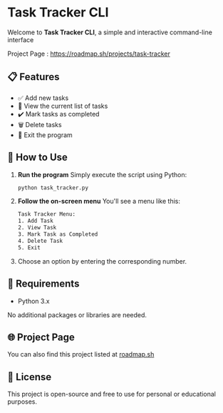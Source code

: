 # Task Tracker CLI

Welcome to **Task Tracker CLI**, a simple and interactive command-line interface

Project Page : https://roadmap.sh/projects/task-tracker

## 📋 Features
- ✅ Add new tasks  
- 📄 View the current list of tasks  
- ✔️ Mark tasks as completed  
- 🗑️ Delete tasks  
- 🚪 Exit the program

## 🚀 How to Use
1. **Run the program**
    Simply execute the script using Python:
    ```bash
    python task_tracker.py
    ```
2. **Follow the on-screen menu**
    You'll see a menu like this:
    ```bash
    Task Tracker Menu:
    1. Add Task
    2. View Task
    3. Mark Task as Completed
    4. Delete Task
    5. Exit
    ```
3. Choose an option by entering the corresponding number.

## 📌 Requirements
- Python 3.x

No additional packages or libraries are needed.

## 🌐 Project Page
You can also find this project listed at [roadmap.sh](https://roadmap.sh/projects/task-tracker)

## 📃 License
This project is open-source and free to use for personal or educational purposes.



